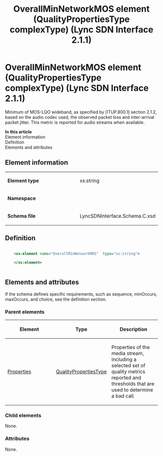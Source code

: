 ﻿---
title: OverallMinNetworkMOS element (QualityPropertiesType complexType) (Lync SDN Interface 2.1.1)
TOCTitle: OverallMinNetworkMOS element
ms:assetid: 759eb5f8-a50f-0798-ced6-03918dc361fd
ms:mtpsurl: https://msdn.microsoft.com/en-us/library/Dn912773(v=office.15)
ms:contentKeyID: 64126943
ms.date: 02/16/2015
mtps_version: v=office.15
dev_langs:
- xml
---

# OverallMinNetworkMOS element (QualityPropertiesType complexType) (Lync SDN Interface 2.1.1)

Minimum of MOS-LQO wideband, as specified by \[ITUP.800.1\] section 2.1.2, based on the audio codec used, the observed packet loss and inter-arrival packet jitter. This metric is reported for audio streams when available.


**In this article**  
Element information  
Definition  
Elements and attributes  

## Element information

<table>
<colgroup>
<col style="width: 50%" />
<col style="width: 50%" />
</colgroup>
<tbody>
<tr class="odd">
<td><p><strong>Element type</strong></p></td>
<td><p>xs:string</p></td>
</tr>
<tr class="even">
<td><p><strong>Namespace</strong></p></td>
<td><p></p></td>
</tr>
<tr class="odd">
<td><p><strong>Schema file</strong></p></td>
<td><p>LyncSDNInterface.Schema.C.xsd</p></td>
</tr>
</tbody>
</table>


## Definition

```xml

    <xs:element name="OverallMinNetworkMOS"  type="xs:string">
    
    </xs:element>
  
```

## Elements and attributes

If the schema defines specific requirements, such as sequence, minOccurs, maxOccurs, and choice, see the definition section.

### Parent elements

<table>
<colgroup>
<col style="width: 33%" />
<col style="width: 33%" />
<col style="width: 33%" />
</colgroup>
<thead>
<tr class="header">
<th><p>Element</p></th>
<th><p>Type</p></th>
<th><p>Description</p></th>
</tr>
</thead>
<tbody>
<tr class="odd">
<td><p><a href="properties-element-qualitytype-complextype-lync-sdn-interface-2-1-1.md">Properties</a></p></td>
<td><p><a href="qualitypropertiestype-complextype-lync-sdn-interface-2-1-1.md">QualityPropertiesType</a></p></td>
<td><p>Properties of the media stream, including a selected set of quality metrics reported and thresholds that are used to determine a bad call.</p></td>
</tr>
</tbody>
</table>


### Child elements

None.

### Attributes

None.

